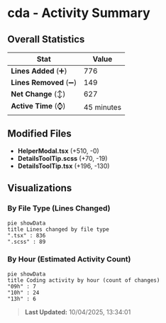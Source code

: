 # cda - Activity Summary 

## Overall Statistics

| Stat                   | Value                                                             |
| ---------------------- | ----------------------------------------------------------------- |
| **Lines Added** (➕)   | 776                                          |
| **Lines Removed** (➖) | 149                                        |
| **Net Change** (↕)    | 627                |
| **Active Time** (⌚)   | 45 minutes |


## Modified Files
- **HelperModal.tsx** (+510, -0)
- **DetailsToolTip.scss** (+70, -19)
- **DetailsToolTip.tsx** (+196, -130)

## Visualizations

### By File Type (Lines Changed)

```mermaid
pie showData
title Lines changed by file type
".tsx" : 836
".scss" : 89
```

### By Hour (Estimated Activity Count)

```mermaid
pie showData
title Coding activity by hour (count of changes)
"09h" : 7
"10h" : 24
"13h" : 6
```


> **Last Updated:** 10/04/2025, 13:34:01